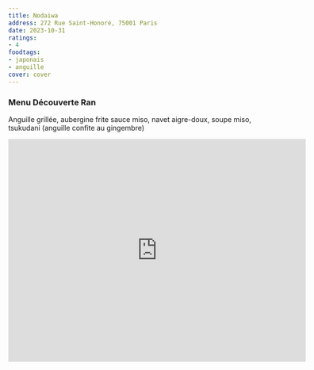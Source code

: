 ```yaml
---
title: Nodaiwa
address: 272 Rue Saint-Honoré, 75001 Paris
date: 2023-10-31
ratings:
- 4
foodtags:
- japonais
- anguille
cover: cover
---
```


### Menu Découverte Ran
Anguille grillée, aubergine frite sauce miso, navet aigre-doux, soupe miso, tsukudani (anguille confite au gingembre)

<div align="center">
    <div class="map-responsive">
        <iframe src="https://www.google.com/maps/embed?pb=!1m18!1m12!1m3!1d2624.675613547029!2d2.3306775768103343!3d48.86439580028336!2m3!1f0!2f0!3f0!3m2!1i1024!2i768!4f13.1!3m3!1m2!1s0x47e66e2f849578cb%3A0x708b8f018398c0d5!2zTm9kYcOvd2E!5e0!3m2!1sfr!2sfr!4v1701650075777!5m2!1sfr!2sfr" width="600" height="450" style="border:0;" allowfullscreen="" loading="lazy" referrerpolicy="no-referrer-when-downgrade"></iframe>
    </div>
</div>


